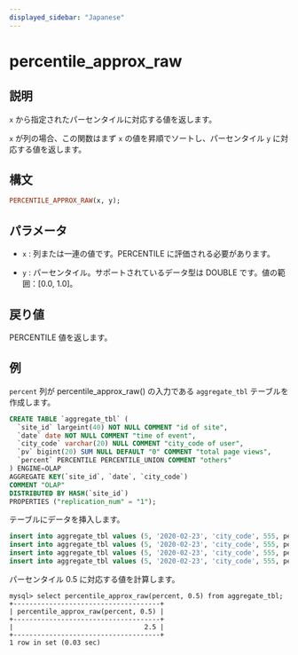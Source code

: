 ```yaml
---
displayed_sidebar: "Japanese"
---
```


# percentile_approx_raw

## 説明

`x` から指定されたパーセンタイルに対応する値を返します。

`x` が列の場合、この関数はまず `x` の値を昇順でソートし、パーセンタイル `y` に対応する値を返します。

## 構文

```Haskell
PERCENTILE_APPROX_RAW(x, y);
```

## パラメータ

- `x` : 列または一連の値です。PERCENTILE に評価される必要があります。

- `y` : パーセンタイル。サポートされているデータ型は DOUBLE です。値の範囲：[0.0, 1.0]。

## 戻り値

PERCENTILE 値を返します。

## 例

`percent` 列が percentile_approx_raw() の入力である `aggregate_tbl` テーブルを作成します。

  ```sql
  CREATE TABLE `aggregate_tbl` (
    `site_id` largeint(40) NOT NULL COMMENT "id of site",
    `date` date NOT NULL COMMENT "time of event",
    `city_code` varchar(20) NULL COMMENT "city_code of user",
    `pv` bigint(20) SUM NULL DEFAULT "0" COMMENT "total page views",
    `percent` PERCENTILE PERCENTILE_UNION COMMENT "others"
  ) ENGINE=OLAP
  AGGREGATE KEY(`site_id`, `date`, `city_code`)
  COMMENT "OLAP"
  DISTRIBUTED BY HASH(`site_id`)
  PROPERTIES ("replication_num" = "1");
  ```

テーブルにデータを挿入します。

  ```sql
  insert into aggregate_tbl values (5, '2020-02-23', 'city_code', 555, percentile_hash(1));
  insert into aggregate_tbl values (5, '2020-02-23', 'city_code', 555, percentile_hash(2));
  insert into aggregate_tbl values (5, '2020-02-23', 'city_code', 555, percentile_hash(3));
  insert into aggregate_tbl values (5, '2020-02-23', 'city_code', 555, percentile_hash(4));
  ```

パーセンタイル 0.5 に対応する値を計算します。

  ```Plain Text
  mysql> select percentile_approx_raw(percent, 0.5) from aggregate_tbl;
  +-------------------------------------+
  | percentile_approx_raw(percent, 0.5) |
  +-------------------------------------+
  |                                 2.5 |
  +-------------------------------------+
  1 row in set (0.03 sec)
  ```